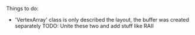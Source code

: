 Things to do:
- 'VertexArray' class is only described the layout, the buffer was created separately
    TODO: Unite these two and add stuff like RAII
